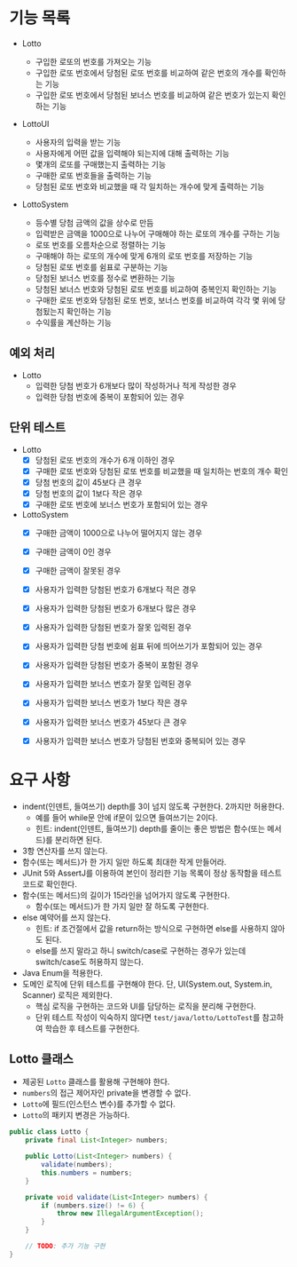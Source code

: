 # 기능 목록
- Lotto
  - 구입한 로또의 번호를 가져오는 기능
  - 구입한 로또 번호에서 당첨된 로또 번호를 비교하여 같은 번호의 개수를 확인하는 기능
  - 구입한 로또 번호에서 당첨된 보너스 번호를 비교하여 같은 번호가 있는지 확인하는 기능

- LottoUI
  - 사용자의 입력을 받는 기능
  - 사용자에게 어떤 값을 입력해야 되는지에 대해 출력하는 기능
  - 몇개의 로또를 구매했는지 출력하는 기능
  - 구매한 로또 번호들을 출력하는 기능
  - 당첨된 로또 번호와 비교했을 때 각 일치하는 개수에 맞게 출력하는 기능

- LottoSystem
  - 등수별 당첨 금액의 값을 상수로 만듬
  - 입력받은 금액을 1000으로 나누어 구매해야 하는 로또의 개수를 구하는 기능
  - 로또 번호를 오름차순으로 정렬하는 기능
  - 구매해야 하는 로또의 개수에 맞게 6개의 로또 번호를 저장하는 기능
  - 당첨된 로또 번호를 쉼표로 구분하는 기능
  - 당첨된 보너스 번호를 정수로 변환하는 기능
  - 당첨된 보너스 번호와 당첨된 로또 번호를 비교하여 중복인지 확인하는 기능
  - 구매한 로또 번호와 당첨된 로또 번호, 보너스 번호를 비교하여 각각 몇 위에 당첨됬는지 확인하는 기능
  - 수익률을 계산하는 기능

## 예외 처리
- Lotto
  - 입력한 당첨 번호가 6개보다 많이 작성하거나 적게 작성한 경우
  - 입력한 당첨 번호에 중복이 포함되어 있는 경우

## 단위 테스트
- Lotto
  - [x] 당첨된 로또 번호의 개수가 6개 이하인 경우
  - [x] 구매한 로또 번호와 당첨된 로또 번호를 비교했을 때 일치하는 번호의 개수 확인
  - [x] 당첨 번호의 값이 45보다 큰 경우
  - [x] 당첨 번호의 값이 1보다 작은 경우
  - [x] 구매한 로또 번호에 보너스 번호가 포함되어 있는 경우

- LottoSystem
  - [x] 구매한 금액이 1000으로 나누어 떨어지지 않는 경우
  - [x] 구매한 금액이 0인 경우
  - [x] 구매한 금액이 잘못된 경우
  - [x] 사용자가 입력한 당첨된 번호가 6개보다 적은 경우
  - [x] 사용자가 입력한 당첨된 번호가 6개보다 많은 경우
  - [x] 사용자가 입력한 당첨된 번호가 잘못 입력된 경우
  - [x] 사용자가 입력한 당첨 번호에 쉼표 뒤에 띄어쓰기가 포함되어 있는 경우
  - [x] 사용자가 입력한 당첨된 번호가 중복이 포함된 경우
  - [x] 사용자가 입력한 보너스 번호가 잘못 입력된 경우
  - [x] 사용자가 입력한 보너스 번호가 1보다 작은 경우
  - [x] 사용자가 입력한 보너스 번호가 45보다 큰 경우
  - [x] 사용자가 입력한 보너스 번호가 당첨된 번호와 중복되어 있는 경우


# 요구 사항
- indent(인덴트, 들여쓰기) depth를 3이 넘지 않도록 구현한다. 2까지만 허용한다.
  - 예를 들어 while문 안에 if문이 있으면 들여쓰기는 2이다.
  - 힌트: indent(인덴트, 들여쓰기) depth를 줄이는 좋은 방법은 함수(또는 메서드)를 분리하면 된다.
- 3항 연산자를 쓰지 않는다.
- 함수(또는 메서드)가 한 가지 일만 하도록 최대한 작게 만들어라.
- JUnit 5와 AssertJ를 이용하여 본인이 정리한 기능 목록이 정상 동작함을 테스트 코드로 확인한다.
- 함수(또는 메서드)의 길이가 15라인을 넘어가지 않도록 구현한다.
  - 함수(또는 메서드)가 한 가지 일만 잘 하도록 구현한다.
- else 예약어를 쓰지 않는다.
  - 힌트: if 조건절에서 값을 return하는 방식으로 구현하면 else를 사용하지 않아도 된다.
  - else를 쓰지 말라고 하니 switch/case로 구현하는 경우가 있는데 switch/case도 허용하지 않는다.
- Java Enum을 적용한다.
- 도메인 로직에 단위 테스트를 구현해야 한다. 단, UI(System.out, System.in, Scanner) 로직은 제외한다.
  - 핵심 로직을 구현하는 코드와 UI를 담당하는 로직을 분리해 구현한다.
  - 단위 테스트 작성이 익숙하지 않다면 `test/java/lotto/LottoTest`를 참고하여 학습한 후 테스트를 구현한다.

## Lotto 클래스

- 제공된 `Lotto` 클래스를 활용해 구현해야 한다.
- `numbers`의 접근 제어자인 private을 변경할 수 없다.
- `Lotto`에 필드(인스턴스 변수)를 추가할 수 없다.
- `Lotto`의 패키지 변경은 가능하다.

```java
public class Lotto {
    private final List<Integer> numbers;

    public Lotto(List<Integer> numbers) {
        validate(numbers);
        this.numbers = numbers;
    }

    private void validate(List<Integer> numbers) {
        if (numbers.size() != 6) {
            throw new IllegalArgumentException();
        }
    }

    // TODO: 추가 기능 구현
}
```